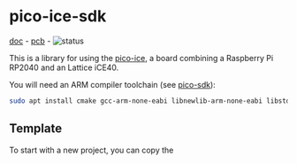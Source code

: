 # pico-ice-sdk

[doc](https://pico-ice.tinyvision.ai/) -
[pcb](https://github.com/tinyvision-ai-inc/pico-ice) -
![status](https://github.com/tinyvision-ai-inc/pico-ice-sdk/actions/workflows/main.yml/badge.svg)

This is a library for using the [pico-ice](https://pico-ice.tinyvision.ai/),
a board combining a Raspberry Pi RP2040 and an Lattice iCE40.

You will need an ARM compiler toolchain (see [pico-sdk](https://github.com/raspberrypi/pico-sdk)):

```sh
sudo apt install cmake gcc-arm-none-eabi libnewlib-arm-none-eabi libstdc++-arm-none-eabi-newlib
```

## Template

To start with a new project, you can copy the <template/> directory:

```sh
cp -r template ~/my-project
cd ~/my-project
git init .
git submodule add https://github.com/raspberrypi/pico-sdk/
git submodule add https://github.com/tinyvision-ai-inc/pico-ice-sdk/
git -C pico-sdk submodule update --init lib/tinyusb
```

Then build it like a normal CMake project and upload the `my_firmware.uf2` as described in:
<https://datasheets.raspberrypi.com/pico/getting-started-with-pico.pdf>

```sh
mkdir build
cd build
cmake ..
make
```

## Examples

The examples can be built independently in their respective repository.
You will first need to init the `pico-ice` submodule:

```
git submodule update --init
git -C lib/pico-sdk submodule update --init lib/tinyusb
```

And then build the example of your choice:

```
cd examples/pico_hello_world
mkdir -p build && cd build
cmake .. && make
```

This should produce one `.uf2` per example, able to be flashed onto the pico-ice RP2040 chip.
